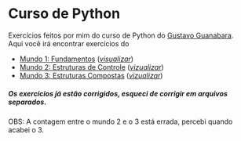 # Curso de Python
Exercícios feitos por mim do curso de Python do [Gustavo Guanabara](https://www.youtube.com/user/cursosemvideo).  
Aqui você irá encontrar exercícios do
* [Mundo 1: Fundamentos](https://www.youtube.com/playlist?list=PLHz_AreHm4dlKP6QQCekuIPky1CiwmdI6) ([_visualizar_](https://github.com/Kaigo11k/Exercicios-Python/tree/master/Mundo%20-%2001))
* [Mundo 2: Estruturas de Controle](https://www.youtube.com/playlist?list=PLHz_AreHm4dk_nZHmxxf_J0WRAqy5Czye) ([_vizualizar_](https://github.com/Kaigo11k/Exercicios-Python/tree/master/Mundo%20-%2002))
* [Mundo 3: Estruturas Compostas](https://www.youtube.com/playlist?list=PLHz_AreHm4dksnH2jVTIVNviIMBVYyFnH) ([_vizualizar_](https://github.com/Kaigo11k/Exercicios-Python/tree/master/Mundo%20-%2003))
 
##### Os exercícios já estão corrigidos, esqueci de corrigir em arquivos separados.
OBS: A contagem entre o mundo 2 e o 3 está errada, percebi quando acabei o 3.
